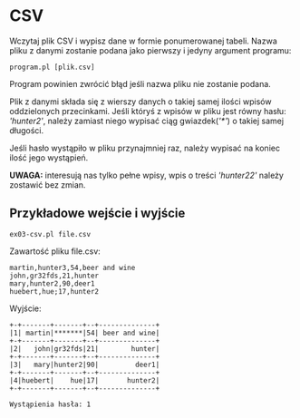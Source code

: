 # CSV
Wczytaj plik CSV i wypisz dane w formie ponumerowanej tabeli.
Nazwa pliku z danymi zostanie podana jako pierwszy i jedyny argument programu:
````
program.pl [plik.csv]
````
Program powinien zwrócić błąd jeśli nazwa pliku nie zostanie podana.

Plik z danymi składa się z wierszy danych o takiej samej ilości wpisów
oddzielonych przecinkami.
Jeśli któryś z wpisów w pliku jest równy hasłu: _'hunter2'_, należy zamiast
niego wypisać ciąg gwiazdek(_'*'_) o takiej samej długości.

Jeśli hasło wystąpiło w pliku przynajmniej raz, należy wypisać na koniec
ilość jego wystąpień.

**UWAGA:** interesują nas tylko pełne wpisy, wpis o treści _'hunter22'_ należy
zostawić bez zmian.

## Przykładowe wejście i wyjście
````
ex03-csv.pl file.csv
````
Zawartość pliku file.csv:
````
martin,hunter3,54,beer and wine
john,gr32fds,21,hunter
mary,hunter2,90,deer1
huebert,hue;17,hunter2
````
Wyjście:
````
+-+-------+-------+--+--------------+
|1| martin|*******|54| beer and wine|
+-+-------+-------+--+--------------+
|2|   john|gr32fds|21|        hunter|
+-+-------+-------+--+--------------+
|3|   mary|hunter2|90|         deer1|
+-+-------+-------+--+--------------+
|4|huebert|    hue|17|       hunter2|
+-+-------+-------+--+--------------+

Wystąpienia hasła: 1
````
